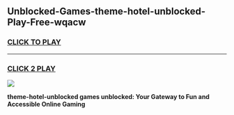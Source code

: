 
## Unblocked-Games-theme-hotel-unblocked-Play-Free-wqacw
<h3>
<a href="https://premium76.site?title=theme-hotel-unblocked&ref=19M">CLICK TO PLAY</a></h3>
<hr>

<h3>
<a href="https://premium76.site?title=theme-hotel-unblocked&ref=19M">CLICK 2 PLAY</a>
  
</h3>

<a href="https://premium76.site?title=theme-hotel-unblocked&ref=19M"><img src="https://clearcache.store/games.png"></a>


**theme-hotel-unblocked games unblocked: Your Gateway to Fun and Accessible Online Gaming**

